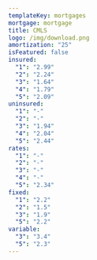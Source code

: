```yaml
---
templateKey: mortgages
mortgage: mortgage
title: CMLS
logo: /img/download.png
amortization: "25"
isFeatured: false
insured:
  "1": "2.99"
  "2": "2.24"
  "3": "1.64"
  "4": "1.79"
  "5": "2.09"
uninsured:
  "1": "-"
  "2": "-"
  "3": "1.94"
  "4": "2.04"
  "5": "2.44"
rates:
  "1": "-"
  "2": "-"
  "3": "-"
  "4": "-"
  "5": "2.34"
fixed:
  "1": "2.2"
  "2": "1.5"
  "3": "1.9"
  "5": "2.2"
variable:
  "3": "3.4"
  "5": "2.3"
---
```

